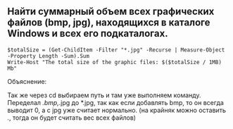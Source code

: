 ## Найти суммарный объем всех графических файлов (bmp, jpg), находящихся в каталоге Windows и всех его подкаталогах.

```
$totalSize = (Get-ChildItem -Filter "*.jpg" -Recurse | Measure-Object -Property Length -Sum).Sum
Write-Host "The total size of the graphic files: $($totalSize / 1MB) Mb"
```


Объяснение:

Так же через cd выбираем путь и там уже выполняем команду.
Переделал *.bmp,*.jpg до *.jpg, так как если добавлять bmp, то он всегда выводит 0, а с jpg уже считает нормально.
(на крайняк можно оставить *.*, тогда он будет считать вес всех файлов)
